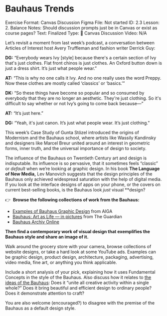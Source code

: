 # Bauhaus Trends

Exercise Format: Canvas Discussion
Figma File: Not started
ID: 2.3
Lesson: 2. Balance 
Notes: Should discussion prompts just be in Canvas or exist as course pages?
Text: Finalized
Type: 💬 Canvas Discussion
Video: N/A

Let’s revisit a moment from last week’s podcast, a conversation between Articles of Interest host Avery Truffleman and fashion writer Derrick Guy:

**DG:** “Everybody wears Ivy [style] because there's a certain section of Ivy that's just clothes. Flat front chinos is just clothes. An Oxford button down is just a dress shirt. It’s just what people wear.”

**AT:** “This is why no one calls it Ivy. And no one really uses the word Preppy. Now these clothes are mostly called ‘classics’ or ‘basics.’”

**DK:** “So these things have become so popular and so consumed by everybody that they are no longer an aesthetic. They're just clothing. So it's difficult to say whether or not Ivy’s going to come back because—”

**AT:** “It’s just here.”

**DG:** “Yeah, it's just canon. It’s just what people wear. It’s just clothing.”

This week’s Case Study of Gunta Stözel introduced the origins of Modernism and the Bauhaus school, where artists like Wassily Kandinsky and designers like Marcel Breur united around an interest in geometric forms, inner truth, and the universal importance of design to society. 

The influence of the Bauhaus on Twentieth Century art and design is indisputable. Its influence is so pervasive, that it sometimes feels “classic” or *default* when we’re looking at graphic design.  In his book **************************The Language of New Media,************************** Lev Manovich suggests that the design principles of the Bauhaus only achieved widespread saturation with the help of digital media. If you look at the interface designs of apps on your phone, or the covers on current best-selling books, is the Bauhaus look *just* visual **design? 

👉  **Browse the following collections of work from the Bauhaus:**

- [Examples of Bauhaus Graphic Design](https://eyeondesign.aiga.org/5-examples-of-bauhaus-graphic-design-that-shaped-the-movement/) from AIGA
- [Bauhaus: Art as Life — in pictures](https://www.theguardian.com/culture/gallery/2012/apr/13/bauhaus-art-architecture-barbican-gallery) from The Guardian
- [Bauhaus Archiv Online](https://www.bauhaus.de/en/sammlung/6299_sammlung_online/)

**Then find a contemporary work of visual design that exemplifies the Bauhaus style and share an image of it.** 

Walk around the grocery store with your camera, browse collections of website designs, or take a hard look at some YouTube ads. Examples can be graphic design, product design, architecture, packaging, advertising, video media, fine art, or anything you think applicable. 

Include a short analysis of your pick, explaining how it uses Fundamental Concepts in the style of the Bauhaus. Also discuss how it relates to [the ideas of the Bauhaus](https://medium.com/a-rchi-tech-ture/bauhaus-manifesto-532c6d50d370): Does it “unite all creative activity within a single whole?” Does it bring beautiful and efficient design to ordinary people? Does it demonstrate attention to craft? 

You are also welcome (encouraged?) to disagree with the premise of the Bauhaus as a default design style.